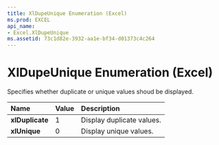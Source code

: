 ```yaml
---
title: XlDupeUnique Enumeration (Excel)
ms.prod: EXCEL
api_name:
- Excel.XlDupeUnique
ms.assetid: 73c1d82e-3932-aa1e-bf34-d01373c4c264
---
```



# XlDupeUnique Enumeration (Excel)

Specifies whether duplicate or unique values shoud be displayed.



|**Name**|**Value**|**Description**|
|:-----|:-----|:-----|
| **xlDuplicate**|1|Display duplicate values.|
| **xlUnique**|0|Display unique values.|

